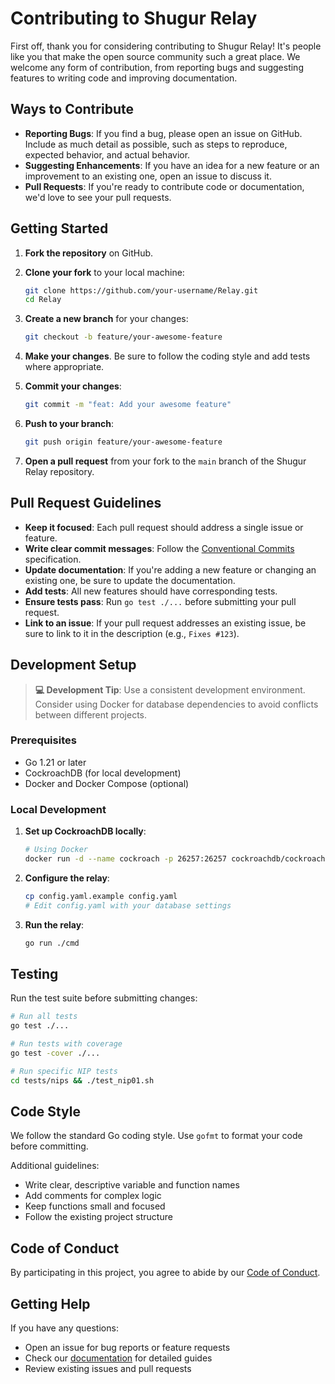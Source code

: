 # Contributing to Shugur Relay

First off, thank you for considering contributing to Shugur Relay! It's people like you that make the open source community such a great place. We welcome any form of contribution, from reporting bugs and suggesting features to writing code and improving documentation.

## Ways to Contribute

- **Reporting Bugs**: If you find a bug, please open an issue on GitHub. Include as much detail as possible, such as steps to reproduce, expected behavior, and actual behavior.
- **Suggesting Enhancements**: If you have an idea for a new feature or an improvement to an existing one, open an issue to discuss it.
- **Pull Requests**: If you're ready to contribute code or documentation, we'd love to see your pull requests.

## Getting Started

1. **Fork the repository** on GitHub.
2. **Clone your fork** to your local machine:

    ```bash
    git clone https://github.com/your-username/Relay.git
    cd Relay
    ```

3. **Create a new branch** for your changes:

    ```bash
    git checkout -b feature/your-awesome-feature
    ```

4. **Make your changes**. Be sure to follow the coding style and add tests where appropriate.
5. **Commit your changes**:

    ```bash
    git commit -m "feat: Add your awesome feature"
    ```

6. **Push to your branch**:

    ```bash
    git push origin feature/your-awesome-feature
    ```

7. **Open a pull request** from your fork to the `main` branch of the Shugur Relay repository.

## Pull Request Guidelines

- **Keep it focused**: Each pull request should address a single issue or feature.
- **Write clear commit messages**: Follow the [Conventional Commits](https://www.conventionalcommits.org/) specification.
- **Update documentation**: If you're adding a new feature or changing an existing one, be sure to update the documentation.
- **Add tests**: All new features should have corresponding tests.
- **Ensure tests pass**: Run `go test ./...` before submitting your pull request.
- **Link to an issue**: If your pull request addresses an existing issue, be sure to link to it in the description (e.g., `Fixes #123`).

## Development Setup

> **💻 Development Tip**: Use a consistent development environment. Consider using Docker for database dependencies to avoid conflicts between different projects.

### Prerequisites

- Go 1.21 or later
- CockroachDB (for local development)
- Docker and Docker Compose (optional)

### Local Development

1. **Set up CockroachDB locally**:

   ```bash
   # Using Docker
   docker run -d --name cockroach -p 26257:26257 cockroachdb/cockroach:latest start-single-node --insecure
   ```

2. **Configure the relay**:

   ```bash
   cp config.yaml.example config.yaml
   # Edit config.yaml with your database settings
   ```

3. **Run the relay**:

   ```bash
   go run ./cmd
   ```

## Testing

Run the test suite before submitting changes:

```bash
# Run all tests
go test ./...

# Run tests with coverage
go test -cover ./...

# Run specific NIP tests
cd tests/nips && ./test_nip01.sh
```

## Code Style

We follow the standard Go coding style. Use `gofmt` to format your code before committing.

Additional guidelines:

- Write clear, descriptive variable and function names
- Add comments for complex logic
- Keep functions small and focused
- Follow the existing project structure

## Code of Conduct

By participating in this project, you agree to abide by our [Code of Conduct](CODE_OF_CONDUCT.md).

## Getting Help

If you have any questions:

- Open an issue for bug reports or feature requests
- Check our [documentation](https://github.com/Shugur-Network/docs) for detailed guides
- Review existing issues and pull requests
